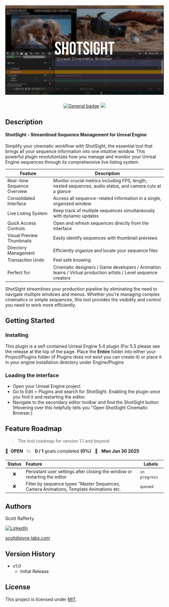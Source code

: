 # ![ShotSight_Banner](ShotSight_Banner.png)

 </a><p align=center>[![General badge](https://img.shields.io/badge/Large&nbsp;Textile&nbsp;Normals-v1.0-<COLOR>.svg)](https://github.com/ScottRaffertyCG/MaterialVault/releases/tag/production/)
<a href="LICENSE.md"><img src="https://img.shields.io/badge/License-MIT-blue.svg"></a>


## Description

#### ShotSight - Streamlined Sequence Management for Unreal Engine
Simplify your cinematic workflow with ShotSight, the essential tool that brings all your sequence information into one intuitive window. This powerful plugin revolutionizes how you manage and monitor your Unreal Engine sequences through its comprehensive live listing system.

| Feature                     | Description                                                                                                |
|-----------------------------|------------------------------------------------------------------------------------------------------------|
| Real-time Sequence Overview | Monitor crucial metrics including FPS, length, nested sequences, audio status, and camera cuts at a glance |
| Consolidated Interface      | Access all sequence-related information in a single, organized window                                      |
| Live Listing System         | Keep track of multiple sequences simultaneously with dynamic updates                                       |
| Quick Access Controls       | Open and refresh sequences directly from the interface                                                     |
| Visual Preview Thumbnails   | Easily identify sequences with thumbnail previews                                                          |
| Directory Management        | Efficiently organize and locate your sequence files                                                        |
|Transaction Undo             | Feel safe knowing                                                       |
Perfect for:                  | Cinematic designers / Game developers / Animation teams / Virtual production artists / Level sequence creators



ShotSight streamlines your production pipeline by eliminating the need to navigate multiple windows and menus. Whether you're managing complex cinematics or simple sequences, this tool provides the visibility and control you need to work more efficiently.


## Getting Started

### Installing

This plugin is a self contained Unreal Engine 5.4 plugin (For 5.5 please see the release at the top of the page. Place the **Entire** folder into either your Project/Plugins folder (if Plugins does not exist you can create it) or place it in your engine installation directory under Engine/Plugins

### Loading the interface

* Open your Unreal Engine project
* Go to Edit > Plugins and search for ShotSight. Enabling the plugin once you find it and restarting the editor.
* Navigate to the secondary editor toolbar and find the ShotSight  button (Hovering over this helpfully tells you "Open ShotSight Cinematic Browser.)

## Feature Roadmap

> The tool roadmap for version 1.1 and beyond

🚀 &nbsp;**OPEN** &nbsp;&nbsp;📉 &nbsp;&nbsp;**0 / 1** goals completed **(0%)** &nbsp;&nbsp;📅 &nbsp;&nbsp;**Mon Jun 30 2025**

| Status | Feature | Labels 
| :---: | :--- | --- | 
| ❌ | Persistant user settings after closing the window or restarting the editor |`in progress`| 
| ❌ | Filter by sequence types "Master Sequences, Camera Animations, Template Animations etc. |`queued`| 


## Authors

Scott Rafferty

[![LinkedIn](https://img.shields.io/badge/linkedin-%230077B5.svg?style=for-the-badge&logo=linkedin&logoColor=white)](https://www.linkedin.com/in/scott-rafferty/)

scott@pyre-labs.com

## Version History

* v1.0
    * Initial Release

## License

This project is licensed under [MIT](LICENSE.md).

